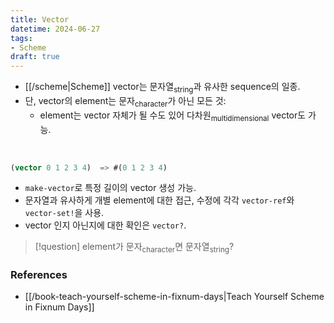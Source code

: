 ```yaml
---
title: Vector
datetime: 2024-06-27
tags:
- Scheme
draft: true
---
```



- [[/scheme|Scheme]] vector는 문자열<sub>string</sub>과 유사한 sequence의 일종.
- 단, vector의 element는 문자<sub>character</sub>가 아닌 모든 것:
    - element는 vector 자체가 될 수도 있어 다차원<sub>multidimensional</sub> vector도 가능.
<BR />

```scheme
(vector 0 1 2 3 4)  => #(0 1 2 3 4)
```
- `make-vector`로 특정 길이의 vector 생성 가능.
- 문자열과 유사하게 개별 element에 대한 접근, 수정에 각각 `vector-ref`와 `vector-set!`을 사용.
- vector 인지 아닌지에 대한 확인은 `‌vector?`.

> [!question] element가 문자<sub>character</sub>면 문자열<sub>string</sub>?



### References
- [[/book-teach-yourself-scheme-in-fixnum-days|Teach Yourself Scheme in Fixnum Days]]